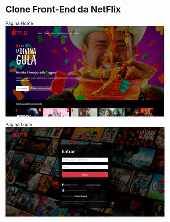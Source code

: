 # Clone Front-End da NetFlix 

Pagina Home
<img src=".\home.png"/>

Pagina Login 
<img src=".\login.png">
